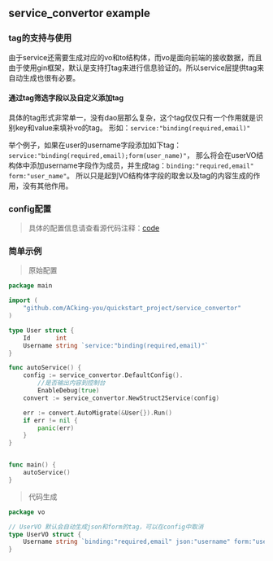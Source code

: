 ## service_convertor example
### tag的支持与使用
由于service还需要生成对应的vo和to结构体，而vo是面向前端的接收数据，而且由于使用gin框架，默认是支持打tag来进行信息验证的。所以service层提供tag来自动生成也很有必要。

#### 通过tag筛选字段以及自定义添加tag

具体的tag形式非常单一，没有dao层那么复杂，这个tag仅仅只有一个作用就是识别key和value来填补vo的tag。
形如：`service:"binding(required,email)"`

举个例子，如果在user的username字段添加如下tag：`service:"binding(required,email);form(user_name)"`，
那么将会在userVO结构体中添加username字段作为成员，并生成tag：`binding:"required,email" form:"user_name"`。
所以只是起到VO结构体字段的取舍以及tag的内容生成的作用，没有其他作用。

### config配置
> 具体的配置信息请查看源代码注释：[code](../config.go)

### 简单示例

> 原始配置
```go
package main

import (
	"github.com/ACking-you/quickstart_project/service_convertor"
)

type User struct {
	Id       int
	Username string `service:"binding(required,email)"`
}

func autoService() {
	config := service_convertor.DefaultConfig().
		//是否输出内容到控制台
		EnableDebug(true)
	convert := service_convertor.NewStruct2Service(config)

	err := convert.AutoMigrate(&User{}).Run()
	if err != nil {
		panic(err)
	}
}


func main() {
	autoService()
}

```

> 代码生成

```go
package vo

// UserVO 默认会自动生成json和form的tag，可以在config中取消
type UserVO struct {
	Username string `binding:"required,email" json:"username" form:"username"`
}
```